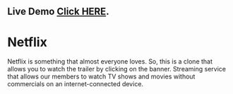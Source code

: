 ## Live Demo [Click HERE](https://netflix-clone-e6cac.web.app/).

# Netflix

Netflix is something that almost everyone loves. So, this is a clone that allows you to watch the trailer by clicking on the banner. Streaming service that allows our members to watch TV shows and movies without commercials on an internet-connected device.
